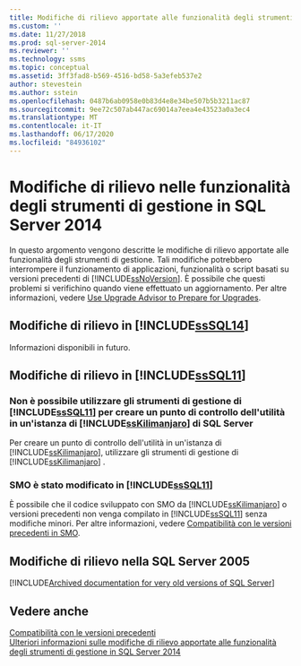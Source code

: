 ```yaml
---
title: Modifiche di rilievo apportate alle funzionalità degli strumenti di gestione in SQL Server 2014 | Microsoft Docs
ms.custom: ''
ms.date: 11/27/2018
ms.prod: sql-server-2014
ms.reviewer: ''
ms.technology: ssms
ms.topic: conceptual
ms.assetid: 3ff3fad8-b569-4516-bd58-5a3efeb537e2
author: stevestein
ms.author: sstein
ms.openlocfilehash: 0487b6ab0958e0b83d4e8e34be507b5b3211ac87
ms.sourcegitcommit: 9ee72c507ab447ac69014a7eea4e43523a0a3ec4
ms.translationtype: MT
ms.contentlocale: it-IT
ms.lasthandoff: 06/17/2020
ms.locfileid: "84936102"
---
```

# <a name="breaking-changes-to-management-tools-features-in-sql-server-2014"></a>Modifiche di rilievo nelle funzionalità degli strumenti di gestione in SQL Server 2014
  In questo argomento vengono descritte le modifiche di rilievo apportate alle funzionalità degli strumenti di gestione. Tali modifiche potrebbero interrompere il funzionamento di applicazioni, funzionalità o script basati su versioni precedenti di [!INCLUDE[ssNoVersion](../includes/ssnoversion-md.md)]. È possibile che questi problemi si verifichino quando viene effettuato un aggiornamento. Per altre informazioni, vedere [Use Upgrade Advisor to Prepare for Upgrades](../../2014/sql-server/install/use-upgrade-advisor-to-prepare-for-upgrades.md).  
  
## <a name="breaking-changes-in-sssql14"></a>Modifiche di rilievo in [!INCLUDE[ssSQL14](../includes/sssql14-md.md)]  
 Informazioni disponibili in futuro.  
  
## <a name="breaking-changes-in-sssql11"></a>Modifiche di rilievo in [!INCLUDE[ssSQL11](../includes/sssql11-md.md)]  
  
### <a name="you-cannot-use-sssql11-management-tools-to-create-a-utility-control-point-on-a-sskilimanjaro-instance-of-sql-server"></a>Non è possibile utilizzare gli strumenti di gestione di [!INCLUDE[ssSQL11](../includes/sssql11-md.md)] per creare un punto di controllo dell'utilità in un'istanza di [!INCLUDE[ssKilimanjaro](../includes/sskilimanjaro-md.md)] di SQL Server  
 Per creare un punto di controllo dell'utilità in un'istanza di [!INCLUDE[ssKilimanjaro](../includes/sskilimanjaro-md.md)], utilizzare gli strumenti di gestione di [!INCLUDE[ssKilimanjaro](../includes/sskilimanjaro-md.md)] .  
  
### <a name="smo-has-been-reversioned-in-sssql11"></a>SMO è stato modificato in [!INCLUDE[ssSQL11](../includes/sssql11-md.md)]  
 È possibile che il codice sviluppato con SMO da [!INCLUDE[ssKilimanjaro](../includes/sskilimanjaro-md.md)] o versioni precedenti non venga compilato in [!INCLUDE[ssSQL11](../includes/sssql11-md.md)] senza modifiche minori. Per altre informazioni, vedere [Compatibilità con le versioni precedenti in SMO](../relational-databases/server-management-objects-smo/backward-compatibility-in-smo.md).  

## <a name="breaking-changes-in-sql-server-2005"></a><a name="previous-versions"></a>Modifiche di rilievo nella SQL Server 2005  

[!INCLUDE[Archived documentation for very old versions of SQL Server](../includes/paragraph-content/previous-versions-archive-documentation-sql-server.md)]

## <a name="see-also"></a>Vedere anche  
 [Compatibilità con le versioni precedenti](../../2014/getting-started/backward-compatibility.md)  
 [Ulteriori informazioni sulle modifiche di rilievo apportate alle funzionalità degli strumenti di gestione in SQL Server 2014](breaking-changes-to-database-engine-features-in-sql-server-2016.md?view=sql-server-2014)  
  
  
